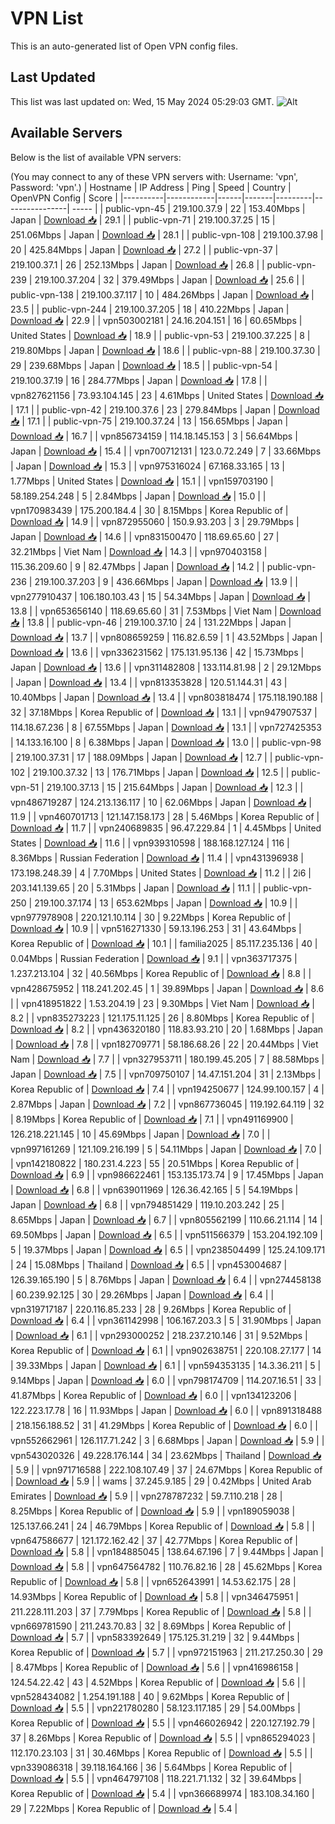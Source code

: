 # VPN List

This is an auto-generated list of Open VPN config files.

## Last Updated

This list was last updated on: Wed, 15 May 2024 05:29:03 GMT.
![Alt](https://repobeats.axiom.co/api/embed/186b98318ef1479477931607c1ad7d823f12451f.svg "Repobeats analytics image")

## Available Servers

Below is the list of available VPN servers:

(You may connect to any of these VPN servers with: Username: 'vpn', Password: 'vpn'.)
| Hostname | IP Address | Ping | Speed | Country | OpenVPN Config | Score |
|----------|------------|------|-------|---------|----------------| ----- |
| public-vpn-45 | 219.100.37.9 | 22 | 153.40Mbps | Japan | [Download 📥](./configs/server_0_JP.ovpn) | 29.1 |
| public-vpn-71 | 219.100.37.25 | 15 | 251.06Mbps | Japan | [Download 📥](./configs/server_1_JP.ovpn) | 28.1 |
| public-vpn-108 | 219.100.37.98 | 20 | 425.84Mbps | Japan | [Download 📥](./configs/server_2_JP.ovpn) | 27.2 |
| public-vpn-37 | 219.100.37.1 | 26 | 252.13Mbps | Japan | [Download 📥](./configs/server_3_JP.ovpn) | 26.8 |
| public-vpn-239 | 219.100.37.204 | 32 | 379.49Mbps | Japan | [Download 📥](./configs/server_4_JP.ovpn) | 25.6 |
| public-vpn-138 | 219.100.37.117 | 10 | 484.26Mbps | Japan | [Download 📥](./configs/server_5_JP.ovpn) | 23.5 |
| public-vpn-244 | 219.100.37.205 | 18 | 410.22Mbps | Japan | [Download 📥](./configs/server_6_JP.ovpn) | 22.9 |
| vpn503002181 | 24.16.204.151 | 16 | 60.65Mbps | United States | [Download 📥](./configs/server_7_US.ovpn) | 18.9 |
| public-vpn-53 | 219.100.37.225 | 8 | 219.80Mbps | Japan | [Download 📥](./configs/server_8_JP.ovpn) | 18.6 |
| public-vpn-88 | 219.100.37.30 | 29 | 239.68Mbps | Japan | [Download 📥](./configs/server_9_JP.ovpn) | 18.5 |
| public-vpn-54 | 219.100.37.19 | 16 | 284.77Mbps | Japan | [Download 📥](./configs/server_10_JP.ovpn) | 17.8 |
| vpn827621156 | 73.93.104.145 | 23 | 4.61Mbps | United States | [Download 📥](./configs/server_11_US.ovpn) | 17.1 |
| public-vpn-42 | 219.100.37.6 | 23 | 279.84Mbps | Japan | [Download 📥](./configs/server_12_JP.ovpn) | 17.1 |
| public-vpn-75 | 219.100.37.24 | 13 | 156.65Mbps | Japan | [Download 📥](./configs/server_13_JP.ovpn) | 16.7 |
| vpn856734159 | 114.18.145.153 | 3 | 56.64Mbps | Japan | [Download 📥](./configs/server_14_JP.ovpn) | 15.4 |
| vpn700712131 | 123.0.72.249 | 7 | 33.66Mbps | Japan | [Download 📥](./configs/server_15_JP.ovpn) | 15.3 |
| vpn975316024 | 67.168.33.165 | 13 | 1.77Mbps | United States | [Download 📥](./configs/server_16_US.ovpn) | 15.1 |
| vpn159703190 | 58.189.254.248 | 5 | 2.84Mbps | Japan | [Download 📥](./configs/server_17_JP.ovpn) | 15.0 |
| vpn170983439 | 175.200.184.4 | 30 | 8.15Mbps | Korea Republic of | [Download 📥](./configs/server_18_KR.ovpn) | 14.9 |
| vpn872955060 | 150.9.93.203 | 3 | 29.79Mbps | Japan | [Download 📥](./configs/server_19_JP.ovpn) | 14.6 |
| vpn831500470 | 118.69.65.60 | 27 | 32.21Mbps | Viet Nam | [Download 📥](./configs/server_20_VN.ovpn) | 14.3 |
| vpn970403158 | 115.36.209.60 | 9 | 82.47Mbps | Japan | [Download 📥](./configs/server_21_JP.ovpn) | 14.2 |
| public-vpn-236 | 219.100.37.203 | 9 | 436.66Mbps | Japan | [Download 📥](./configs/server_22_JP.ovpn) | 13.9 |
| vpn277910437 | 106.180.103.43 | 15 | 54.34Mbps | Japan | [Download 📥](./configs/server_23_JP.ovpn) | 13.8 |
| vpn653656140 | 118.69.65.60 | 31 | 7.53Mbps | Viet Nam | [Download 📥](./configs/server_24_VN.ovpn) | 13.8 |
| public-vpn-46 | 219.100.37.10 | 24 | 131.22Mbps | Japan | [Download 📥](./configs/server_25_JP.ovpn) | 13.7 |
| vpn808659259 | 116.82.6.59 | 1 | 43.52Mbps | Japan | [Download 📥](./configs/server_26_JP.ovpn) | 13.6 |
| vpn336231562 | 175.131.95.136 | 42 | 15.73Mbps | Japan | [Download 📥](./configs/server_27_JP.ovpn) | 13.6 |
| vpn311482808 | 133.114.81.98 | 2 | 29.12Mbps | Japan | [Download 📥](./configs/server_28_JP.ovpn) | 13.4 |
| vpn813353828 | 120.51.144.31 | 43 | 10.40Mbps | Japan | [Download 📥](./configs/server_29_JP.ovpn) | 13.4 |
| vpn803818474 | 175.118.190.188 | 32 | 37.18Mbps | Korea Republic of | [Download 📥](./configs/server_30_KR.ovpn) | 13.1 |
| vpn947907537 | 114.18.67.236 | 8 | 67.55Mbps | Japan | [Download 📥](./configs/server_31_JP.ovpn) | 13.1 |
| vpn727425353 | 14.133.16.100 | 8 | 6.38Mbps | Japan | [Download 📥](./configs/server_32_JP.ovpn) | 13.0 |
| public-vpn-98 | 219.100.37.31 | 17 | 188.09Mbps | Japan | [Download 📥](./configs/server_33_JP.ovpn) | 12.7 |
| public-vpn-102 | 219.100.37.32 | 13 | 176.71Mbps | Japan | [Download 📥](./configs/server_34_JP.ovpn) | 12.5 |
| public-vpn-51 | 219.100.37.13 | 15 | 215.64Mbps | Japan | [Download 📥](./configs/server_35_JP.ovpn) | 12.3 |
| vpn486719287 | 124.213.136.117 | 10 | 62.06Mbps | Japan | [Download 📥](./configs/server_36_JP.ovpn) | 11.9 |
| vpn460701713 | 121.147.158.173 | 28 | 5.46Mbps | Korea Republic of | [Download 📥](./configs/server_37_KR.ovpn) | 11.7 |
| vpn240689835 | 96.47.229.84 | 1 | 4.45Mbps | United States | [Download 📥](./configs/server_38_US.ovpn) | 11.6 |
| vpn939310598 | 188.168.127.124 | 116 | 8.36Mbps | Russian Federation | [Download 📥](./configs/server_39_RU.ovpn) | 11.4 |
| vpn431396938 | 173.198.248.39 | 4 | 7.70Mbps | United States | [Download 📥](./configs/server_40_US.ovpn) | 11.2 |
| 2i6 | 203.141.139.65 | 20 | 5.31Mbps | Japan | [Download 📥](./configs/server_41_JP.ovpn) | 11.1 |
| public-vpn-250 | 219.100.37.174 | 13 | 653.62Mbps | Japan | [Download 📥](./configs/server_42_JP.ovpn) | 10.9 |
| vpn977978908 | 220.121.10.114 | 30 | 9.22Mbps | Korea Republic of | [Download 📥](./configs/server_43_KR.ovpn) | 10.9 |
| vpn516271330 | 59.13.196.253 | 31 | 43.64Mbps | Korea Republic of | [Download 📥](./configs/server_44_KR.ovpn) | 10.1 |
| familia2025 | 85.117.235.136 | 40 | 0.04Mbps | Russian Federation | [Download 📥](./configs/server_45_RU.ovpn) | 9.1 |
| vpn363717375 | 1.237.213.104 | 32 | 40.56Mbps | Korea Republic of | [Download 📥](./configs/server_46_KR.ovpn) | 8.8 |
| vpn428675952 | 118.241.202.45 | 1 | 39.89Mbps | Japan | [Download 📥](./configs/server_47_JP.ovpn) | 8.6 |
| vpn418951822 | 1.53.204.19 | 23 | 9.30Mbps | Viet Nam | [Download 📥](./configs/server_48_VN.ovpn) | 8.2 |
| vpn835273223 | 121.175.11.125 | 26 | 8.80Mbps | Korea Republic of | [Download 📥](./configs/server_49_KR.ovpn) | 8.2 |
| vpn436320180 | 118.83.93.210 | 20 | 1.68Mbps | Japan | [Download 📥](./configs/server_50_JP.ovpn) | 7.8 |
| vpn182709771 | 58.186.68.26 | 22 | 20.44Mbps | Viet Nam | [Download 📥](./configs/server_51_VN.ovpn) | 7.7 |
| vpn327953711 | 180.199.45.205 | 7 | 88.58Mbps | Japan | [Download 📥](./configs/server_52_JP.ovpn) | 7.5 |
| vpn709750107 | 14.47.151.204 | 31 | 2.13Mbps | Korea Republic of | [Download 📥](./configs/server_53_KR.ovpn) | 7.4 |
| vpn194250677 | 124.99.100.157 | 4 | 2.87Mbps | Japan | [Download 📥](./configs/server_54_JP.ovpn) | 7.2 |
| vpn867736045 | 119.192.64.119 | 32 | 8.19Mbps | Korea Republic of | [Download 📥](./configs/server_55_KR.ovpn) | 7.1 |
| vpn491169900 | 126.218.221.145 | 10 | 45.69Mbps | Japan | [Download 📥](./configs/server_56_JP.ovpn) | 7.0 |
| vpn997161269 | 121.109.216.199 | 5 | 54.11Mbps | Japan | [Download 📥](./configs/server_57_JP.ovpn) | 7.0 |
| vpn142180822 | 180.231.4.223 | 55 | 20.51Mbps | Korea Republic of | [Download 📥](./configs/server_58_KR.ovpn) | 6.9 |
| vpn986622461 | 153.135.173.74 | 9 | 17.45Mbps | Japan | [Download 📥](./configs/server_59_JP.ovpn) | 6.8 |
| vpn639011969 | 126.36.42.165 | 5 | 54.19Mbps | Japan | [Download 📥](./configs/server_60_JP.ovpn) | 6.8 |
| vpn794851429 | 119.10.203.242 | 25 | 8.65Mbps | Japan | [Download 📥](./configs/server_61_JP.ovpn) | 6.7 |
| vpn805562199 | 110.66.21.114 | 14 | 69.50Mbps | Japan | [Download 📥](./configs/server_62_JP.ovpn) | 6.5 |
| vpn511566379 | 153.204.192.109 | 5 | 19.37Mbps | Japan | [Download 📥](./configs/server_63_JP.ovpn) | 6.5 |
| vpn238504499 | 125.24.109.171 | 24 | 15.08Mbps | Thailand | [Download 📥](./configs/server_64_TH.ovpn) | 6.5 |
| vpn453004687 | 126.39.165.190 | 5 | 8.76Mbps | Japan | [Download 📥](./configs/server_65_JP.ovpn) | 6.4 |
| vpn274458138 | 60.239.92.125 | 30 | 29.26Mbps | Japan | [Download 📥](./configs/server_66_JP.ovpn) | 6.4 |
| vpn319717187 | 220.116.85.233 | 28 | 9.26Mbps | Korea Republic of | [Download 📥](./configs/server_67_KR.ovpn) | 6.4 |
| vpn361142998 | 106.167.203.3 | 5 | 31.90Mbps | Japan | [Download 📥](./configs/server_68_JP.ovpn) | 6.1 |
| vpn293000252 | 218.237.210.146 | 31 | 9.52Mbps | Korea Republic of | [Download 📥](./configs/server_69_KR.ovpn) | 6.1 |
| vpn902638751 | 220.108.27.177 | 14 | 39.33Mbps | Japan | [Download 📥](./configs/server_70_JP.ovpn) | 6.1 |
| vpn594353135 | 14.3.36.211 | 5 | 9.14Mbps | Japan | [Download 📥](./configs/server_71_JP.ovpn) | 6.0 |
| vpn798174709 | 114.207.16.51 | 33 | 41.87Mbps | Korea Republic of | [Download 📥](./configs/server_72_KR.ovpn) | 6.0 |
| vpn134123206 | 122.223.17.78 | 16 | 11.93Mbps | Japan | [Download 📥](./configs/server_73_JP.ovpn) | 6.0 |
| vpn891318488 | 218.156.188.52 | 31 | 41.29Mbps | Korea Republic of | [Download 📥](./configs/server_74_KR.ovpn) | 6.0 |
| vpn552662961 | 126.117.71.242 | 3 | 6.68Mbps | Japan | [Download 📥](./configs/server_75_JP.ovpn) | 5.9 |
| vpn543020326 | 49.228.176.144 | 34 | 23.62Mbps | Thailand | [Download 📥](./configs/server_76_TH.ovpn) | 5.9 |
| vpn971716588 | 222.108.107.49 | 37 | 24.67Mbps | Korea Republic of | [Download 📥](./configs/server_77_KR.ovpn) | 5.9 |
| wams | 37.245.9.185 | 29 | 0.42Mbps | United Arab Emirates | [Download 📥](./configs/server_78_AE.ovpn) | 5.9 |
| vpn278787232 | 59.7.110.218 | 28 | 8.25Mbps | Korea Republic of | [Download 📥](./configs/server_79_KR.ovpn) | 5.9 |
| vpn189059038 | 125.137.66.241 | 24 | 46.79Mbps | Korea Republic of | [Download 📥](./configs/server_80_KR.ovpn) | 5.8 |
| vpn647586677 | 121.172.162.42 | 37 | 42.77Mbps | Korea Republic of | [Download 📥](./configs/server_81_KR.ovpn) | 5.8 |
| vpn184885045 | 138.64.67.196 | 7 | 9.44Mbps | Japan | [Download 📥](./configs/server_82_JP.ovpn) | 5.8 |
| vpn647564782 | 110.76.82.16 | 28 | 45.62Mbps | Korea Republic of | [Download 📥](./configs/server_83_KR.ovpn) | 5.8 |
| vpn652643991 | 14.53.62.175 | 28 | 14.93Mbps | Korea Republic of | [Download 📥](./configs/server_84_KR.ovpn) | 5.8 |
| vpn346475951 | 211.228.111.203 | 37 | 7.79Mbps | Korea Republic of | [Download 📥](./configs/server_85_KR.ovpn) | 5.8 |
| vpn669781590 | 211.243.70.83 | 32 | 8.69Mbps | Korea Republic of | [Download 📥](./configs/server_86_KR.ovpn) | 5.7 |
| vpn583392649 | 175.125.31.219 | 32 | 9.44Mbps | Korea Republic of | [Download 📥](./configs/server_87_KR.ovpn) | 5.7 |
| vpn972151963 | 211.217.250.30 | 29 | 8.47Mbps | Korea Republic of | [Download 📥](./configs/server_88_KR.ovpn) | 5.6 |
| vpn416986158 | 124.54.22.42 | 43 | 4.52Mbps | Korea Republic of | [Download 📥](./configs/server_89_KR.ovpn) | 5.6 |
| vpn528434082 | 1.254.191.188 | 40 | 9.62Mbps | Korea Republic of | [Download 📥](./configs/server_90_KR.ovpn) | 5.5 |
| vpn221780280 | 58.123.117.185 | 29 | 54.00Mbps | Korea Republic of | [Download 📥](./configs/server_91_KR.ovpn) | 5.5 |
| vpn466026942 | 220.127.192.79 | 37 | 8.26Mbps | Korea Republic of | [Download 📥](./configs/server_92_KR.ovpn) | 5.5 |
| vpn865294023 | 112.170.23.103 | 31 | 30.46Mbps | Korea Republic of | [Download 📥](./configs/server_93_KR.ovpn) | 5.5 |
| vpn339086318 | 39.118.164.166 | 36 | 5.64Mbps | Korea Republic of | [Download 📥](./configs/server_94_KR.ovpn) | 5.5 |
| vpn464797108 | 118.221.71.132 | 32 | 39.64Mbps | Korea Republic of | [Download 📥](./configs/server_95_KR.ovpn) | 5.4 |
| vpn366689974 | 183.108.34.160 | 29 | 7.22Mbps | Korea Republic of | [Download 📥](./configs/server_96_KR.ovpn) | 5.4 |

